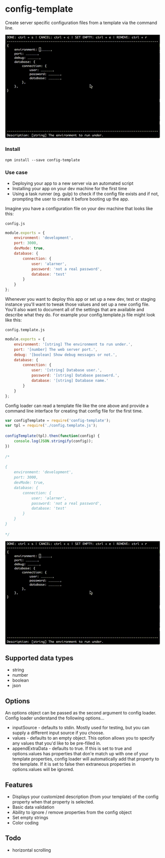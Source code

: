 # config-template
Create server specific configuration files from a template via the command line.

![image](/out.gif)

### Install

`npm install --save config-template`

### Use case

* Deploying your app to a new server via an automated script
* Installing your app on your dev machine for the first time
* Using a task runner (eg. gulp) to check if the config file exists and if not, prompting the user to create it before booting up the app.

Imagine you have a configuration file on your dev machine that looks like this:

`config.js`

```js
module.exports = {
	environment: 'development',
	port: 3000,
	devMode: true,
	database: {
		connection: {
			user: 'alarner',
			password: 'not a real password',
			database: 'test'
		}
	}
};
```

Whenever you want to deploy this app or set up a new dev, test or staging instance you'll want to tweak those values and set up a new config file. You'll also want to document all of the settings that are available and describe what they do. For example your config.template.js file might look like this:

`config.template.js`

```js
module.exports = {
	environment: '[string] The environment to run under.',
	port: '[number] The web server port.',
	debug: '[boolean] Show debug messages or not.',
	database: {
		connection: {
			user: '[string] Database user.',
			password: '[string] Database password.',
			database: '[string] Database name.'
		}
	}
};
```

Config loader can read a template file like the one above and provide a command line interface for creating that config file for the first time.

```js
var configTemplate = require('config-template');
var tpl = require('./config.template.js');

configTemplate(tpl).then(function(config) {
	console.log(JSON.stringify(config));
})

/*

{
	environment: 'development',
	port: 3000,
	devMode: true,
	database: {
		connection: {
			user: 'alarner',
			password: 'not a real password',
			database: 'test'
		}
	}
}

*/
```

![image](/out.gif)

## Supported data types

* string
* number
* boolean
* json

## Options

An options object can be passed as the second argument to config loader. Config loader understand 
the following options...

* inputSource - defaults to stdin. Mostly used for testing, but you can supply a different input source if you choose.
* values - defaults to an empty object. This option allows you to specify any values that you'd like to be pre-filled in.
* appendExtraData - defaults to true. If this is set to true and options.values has properties that don'e match up with one of your template properties, config loader will automatically add that property to the template. If it is set to false then extraneous properties in options.values will be ignored.

## Features

* Displays your customized description (from your template) of the config property when that property is selected.
* Basic data validation
* Ability to ignore / remove properties from the config object
* Set empty strings
* Color coding

## Todo

* horizontal scrolling